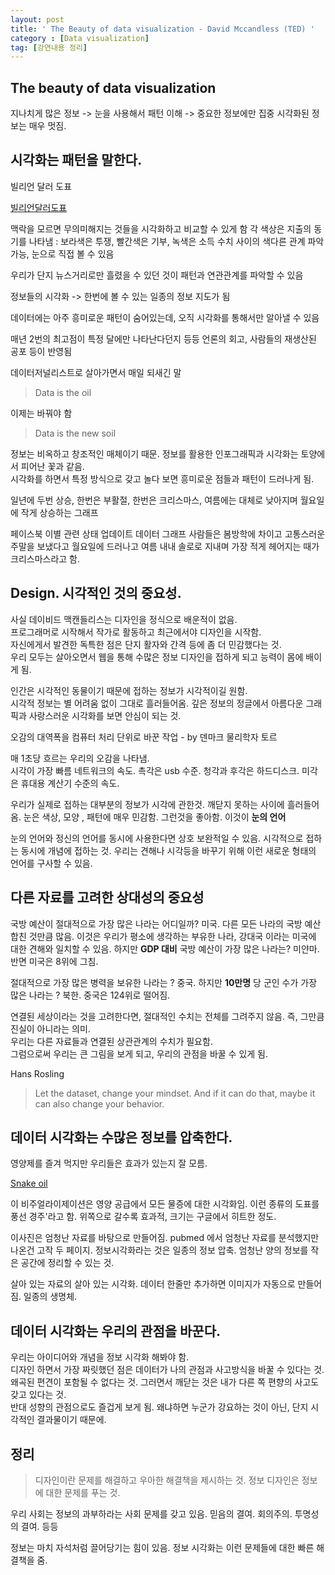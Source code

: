 ```yaml
---
layout: post
title: ' The Beauty of data visualization - David Mccandless (TED) '
category : [Data visualization]
tag: [강연내용 정리]
---
```


## The beauty of data visualization

지나치게 많은 정보 -> 눈을 사용해서 패턴 이해 -> 중요한 정보에만 집중 
시각화된 정보는 매우 멋짐. 


## 시각화는 패턴을 말한다.   

빌리언 달러 도표   

[빌리언달러도표](https://infobeautiful4.s3.amazonaws.com/2009/08/2552_IIB_Billion-Dollar-Gram-2008.png)

맥락을 모르면 무의미해지는 것들을 시각화하고 비교할 수 있게 함
각 색상은 지출의 동기를 나타냄  : 보라색은 투쟁, 빨간색은 기부, 녹색은 소득
수치 사이의 색다른 관계 파악 가능, 눈으로 직접 볼 수 있음

우리가 단지 뉴스거리로만 흘렸을 수 있던 것이 패턴과 연관관계를 파악할 수 있음

정보들의 시각화 -> 한번에 볼 수 있는 일종의 정보 지도가 됨 

데이터에는 아주 흥미로운 패턴이 숨어있는데, 오직 시각화를 통해서만 알아낼 수 있음

매년 2번의 최고점이 특정 달에만 나타난다던지 등등 
언론의 회고, 사람들의 재생산된 공포 등이 반영됨 

데이터저널리스트로 살아가면서 매일 되새긴 말    

> Data is the oil
 
이제는 바꿔야 함   

> Data is the new soil

정보는 비옥하고 창조적인 매체이기 때문. 정보를 활용한 인포그래픽과 시각화는 토양에서 피어난 꽃과 같음.     
시각화를 하면서 특정 방식으로 갖고 놀다 보면 흥미로운 점들과 패턴이 드러나게 됨.   

일년에 두번 상승, 한번은 부활절, 한번은 크리스마스, 여름에는 대체로 낮아지며 월요일에 작게 상승하는 그래프

페이스북 이별 관련 상태 업데이트 데이터 그래프
사람들은 봄방학에 차이고 고통스러운 주말을 보냈다고 월요일에 드러나고 여름 내내 솔로로 지내며 가장 적게 헤어지는 때가 크리스마스라고 함.   

## Design. 시각적인 것의 중요성.
   
사실 데이비드 맥캔들리스는 디자인을 정식으로 배운적이 없음.    
프로그래머로 시작해서 작가로 활동하고 최근에서야 디자인을 시작함.    
자신에게서 발견한 독특한 점은 단지 활자와 간격 등에 좀 더 민감했다는 것.    
우리 모두는 살아오면서 웹을 통해 수많은 정보 디자인을 접하게 되고 능력이 몸에 배이게 됨.   

인간은 시각적인 동물이기 때문에 접하는 정보가 시각적이길 원함.     
시각적 정보는 별 어려움 없이 그대로 흘러들어옴. 깊은 정보의 정글에서 아름다운 그래픽과 사랑스러운 시각화를 보면 안심이 되는 것.       

오감의 대역폭을 컴퓨터 처리 단위로 바꾼 작업 - by 덴마크 물리학자 토르 

매 1초당 흐르는 우리의 오감을 나타냄.    
시각이 가장 빠름 네트워크의 속도. 촉각은 usb 수준. 청각과 후각은 하드디스크. 미각은 휴대용 계산기 수준의 속도. 
   
우리가 실제로 접하는 대부분의 정보가 시각에 관한것. 깨닫지 못하는 사이에 흘러들어옴. 
눈은 색상, 모양 , 패턴에 매우 민감함. 그런것을 좋아함. 이것이 **눈의 언어**

눈의 언어와 정신의 언어를 동시에 사용한다면 상호 보완적일 수 있음. 
시각적으로 접하는 동시에 개념에 접하는 것. 
우리는 견해나 시각등을 바꾸기 위해 이런 새로운 형태의 언어를 구사할 수 있음.    

## 다른 자료를 고려한 상대성의 중요성 

국방 예산이 절대적으로 가장 많은 나라는 어디일까? 미국. 다른 모든 나라의 국방 예산 합친 것만큼 많음.
이것은 우리가 평소에 생각하는 부유한 나라, 강대국 이라는 미국에 대한 견해와 일치할 수 있음. 
하지만 **GDP 대비** 국방 예산이 가장 많은 나라는? 미얀마. 반면 미국은 8위에 그침. 

절대적으로 가장 많은 병력을 보유한 나라는 ? 중국. 
하지만 **10만명** 당 군인 수가 가장 많은 나라는 ? 북한. 중국은 124위로 떨어짐. 

연결된 세상이라는 것을 고려한다면, 절대적인 수치는 전체를 그려주지 않음. 즉, 그만큼 진실이 아니라는 의미.   
우리는 다른 자료들과 연결된 상관관계의 수치가 필요함.   
그럼으로써 우리는 큰 그림을 보게 되고, 우리의 관점을 바꿀 수 있게 됨.

Hans Rosling 
> Let the dataset, change your mindset.
> And if it can do that, maybe it can also change your behavior.

## 데이터 시각화는 수많은 정보를 압축한다.  

영양제를 즐겨 먹지만 우리들은 효과가 있는지 잘 모름.         

[Snake oil](https://informationisbeautiful.net/visualizations/snake-oil-scientific-evidence-for-nutritional-supplements-vizsweet/)

이 비주얼라이제이션은 영양 공급에서 모든 물증에 대한 시각화임. 이런 종류의 도표를 풍선 경주'라고 함.
위쪽으로 갈수록 효과적, 크기는 구글에서 히트한 정도.    

이사진은 엄청난 자료를 바탕으로 만들어짐. pubmed 에서 엄청난 자료를 분석했지만 나온건 고작 두 페이지.
정보시각화라는 것은 일종의 정보 압축. 엄청난 양의 정보를 작은 공간에 정리할 수 있는 것. 

살아 있는 자료의 살아 있는 시각화. 데이터 한줄만 추가하면 이미지가 자동으로 만들어짐. 일종의 생명체. 


## 데이터 시각화는 우리의 관점을 바꾼다.   
 
우리는 아이디어와 개념을 정보 시각화 해봐야 함.    
디자인 하면서 가장 짜릿했던 점은 데이터가 나의 관점과 사고방식을 바꿀 수 있다는 것.   
왜곡된 편견이 포함될 수 없다는 것. 그러면서 깨닫는 것은 내가 다른 쪽 편향의 사고도 갖고 있다는 것.      
반대 성향의 관점으로도 즐겁게 보게 됨. 왜냐하면 누군가 강요하는 것이 아닌, 단지 시각적인 결과물이기 때문에.     



## 정리

> 디자인이란 문제를 해결하고 우아한 해결책을 제시하는 것. 
> 정보 디자인은 정보에 대한 문제를 푸는 것. 

우리 사회는 정보의 과부하라는 사회 문제를 갖고 있음. 믿음의 결여. 회의주의. 투명성의 결여. 등등

정보는 마치 자석처럼 끌어당기는 힘이 있음. 
정보 시각화는 이런 문제들에 대한 빠른 해결책을 줌.


































